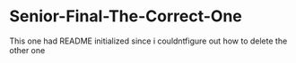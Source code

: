 # Senior-Final-The-Correct-One
This one had README initialized since i couldntfigure out how to delete the other one
